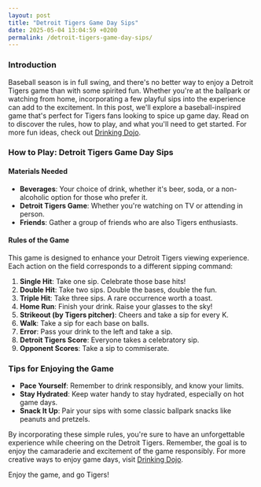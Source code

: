 ```yaml
---
layout: post
title: "Detroit Tigers Game Day Sips"
date: 2025-05-04 13:04:59 +0200
permalink: /detroit-tigers-game-day-sips/
---
```



### Introduction

Baseball season is in full swing, and there's no better way to enjoy a Detroit Tigers game than with some spirited fun. Whether you're at the ballpark or watching from home, incorporating a few playful sips into the experience can add to the excitement. In this post, we'll explore a baseball-inspired game that's perfect for Tigers fans looking to spice up game day. Read on to discover the rules, how to play, and what you'll need to get started. For more fun ideas, check out [Drinking Dojo](https://drinkingdojo.com).

### How to Play: Detroit Tigers Game Day Sips

#### Materials Needed

- **Beverages**: Your choice of drink, whether it's beer, soda, or a non-alcoholic option for those who prefer it.
- **Detroit Tigers Game**: Whether you're watching on TV or attending in person.
- **Friends**: Gather a group of friends who are also Tigers enthusiasts.

#### Rules of the Game

This game is designed to enhance your Detroit Tigers viewing experience. Each action on the field corresponds to a different sipping command:

1. **Single Hit**: Take one sip. Celebrate those base hits!
2. **Double Hit**: Take two sips. Double the bases, double the fun.
3. **Triple Hit**: Take three sips. A rare occurrence worth a toast.
4. **Home Run**: Finish your drink. Raise your glasses to the sky!
5. **Strikeout (by Tigers pitcher)**: Cheers and take a sip for every K.
6. **Walk**: Take a sip for each base on balls.
7. **Error**: Pass your drink to the left and take a sip.
8. **Detroit Tigers Score**: Everyone takes a celebratory sip.
9. **Opponent Scores**: Take a sip to commiserate.

### Tips for Enjoying the Game

- **Pace Yourself**: Remember to drink responsibly, and know your limits.
- **Stay Hydrated**: Keep water handy to stay hydrated, especially on hot game days.
- **Snack It Up**: Pair your sips with some classic ballpark snacks like peanuts and pretzels.

By incorporating these simple rules, you're sure to have an unforgettable experience while cheering on the Detroit Tigers. Remember, the goal is to enjoy the camaraderie and excitement of the game responsibly. For more creative ways to enjoy game days, visit [Drinking Dojo](https://drinkingdojo.com).

Enjoy the game, and go Tigers!